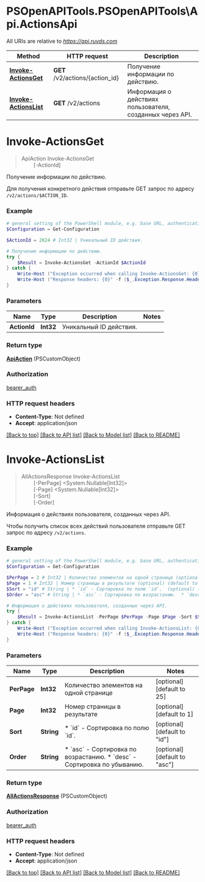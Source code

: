 # PSOpenAPITools.PSOpenAPITools\Api.ActionsApi

All URIs are relative to *https://api.ruvds.com*

Method | HTTP request | Description
------------- | ------------- | -------------
[**Invoke-ActionsGet**](ActionsApi.md#Invoke-ActionsGet) | **GET** /v2/actions/{action_id} | Получение информации по действию.
[**Invoke-ActionsList**](ActionsApi.md#Invoke-ActionsList) | **GET** /v2/actions | Информация о действиях пользователя, созданных через API.


<a id="Invoke-ActionsGet"></a>
# **Invoke-ActionsGet**
> ApiAction Invoke-ActionsGet<br>
> &nbsp;&nbsp;&nbsp;&nbsp;&nbsp;&nbsp;&nbsp;&nbsp;[-ActionId] <Int32><br>

Получение информации по действию.

Для получения конкретного действия отправьте GET запрос по адресу `/v2/actions/$ACTION_ID`.

### Example
```powershell
# general setting of the PowerShell module, e.g. base URL, authentication, etc
$Configuration = Get-Configuration

$ActionId = 2024 # Int32 | Уникальный ID действия.

# Получение информации по действию.
try {
    $Result = Invoke-ActionsGet -ActionId $ActionId
} catch {
    Write-Host ("Exception occurred when calling Invoke-ActionsGet: {0}" -f ($_.ErrorDetails | ConvertFrom-Json))
    Write-Host ("Response headers: {0}" -f ($_.Exception.Response.Headers | ConvertTo-Json))
}
```

### Parameters

Name | Type | Description  | Notes
------------- | ------------- | ------------- | -------------
 **ActionId** | **Int32**| Уникальный ID действия. | 

### Return type

[**ApiAction**](ApiAction.md) (PSCustomObject)

### Authorization

[bearer_auth](../README.md#bearer_auth)

### HTTP request headers

 - **Content-Type**: Not defined
 - **Accept**: application/json

[[Back to top]](#) [[Back to API list]](../README.md#documentation-for-api-endpoints) [[Back to Model list]](../README.md#documentation-for-models) [[Back to README]](../README.md)

<a id="Invoke-ActionsList"></a>
# **Invoke-ActionsList**
> AllActionsResponse Invoke-ActionsList<br>
> &nbsp;&nbsp;&nbsp;&nbsp;&nbsp;&nbsp;&nbsp;&nbsp;[-PerPage] <System.Nullable[Int32]><br>
> &nbsp;&nbsp;&nbsp;&nbsp;&nbsp;&nbsp;&nbsp;&nbsp;[-Page] <System.Nullable[Int32]><br>
> &nbsp;&nbsp;&nbsp;&nbsp;&nbsp;&nbsp;&nbsp;&nbsp;[-Sort] <String><br>
> &nbsp;&nbsp;&nbsp;&nbsp;&nbsp;&nbsp;&nbsp;&nbsp;[-Order] <String><br>

Информация о действиях пользователя, созданных через API.

Чтобы получить список всех действий пользователя отправьте GET запрос по адресу `/v2/actions`. 

### Example
```powershell
# general setting of the PowerShell module, e.g. base URL, authentication, etc
$Configuration = Get-Configuration

$PerPage = 2 # Int32 | Количество элементов на одной странице (optional) (default to 25)
$Page = 1 # Int32 | Номер страницы в результате (optional) (default to 1)
$Sort = "id" # String | * `id` - Сортировка по полю `id`.  (optional) (default to "id")
$Order = "asc" # String | * `asc` - Сортировка по возрастанию.  * `desc` - Сортировка по убыванию.  (optional) (default to "asc")

# Информация о действиях пользователя, созданных через API.
try {
    $Result = Invoke-ActionsList -PerPage $PerPage -Page $Page -Sort $Sort -Order $Order
} catch {
    Write-Host ("Exception occurred when calling Invoke-ActionsList: {0}" -f ($_.ErrorDetails | ConvertFrom-Json))
    Write-Host ("Response headers: {0}" -f ($_.Exception.Response.Headers | ConvertTo-Json))
}
```

### Parameters

Name | Type | Description  | Notes
------------- | ------------- | ------------- | -------------
 **PerPage** | **Int32**| Количество элементов на одной странице | [optional] [default to 25]
 **Page** | **Int32**| Номер страницы в результате | [optional] [default to 1]
 **Sort** | **String**| * &#x60;id&#x60; - Сортировка по полю &#x60;id&#x60;.  | [optional] [default to &quot;id&quot;]
 **Order** | **String**| * &#x60;asc&#x60; - Сортировка по возрастанию.  * &#x60;desc&#x60; - Сортировка по убыванию.  | [optional] [default to &quot;asc&quot;]

### Return type

[**AllActionsResponse**](AllActionsResponse.md) (PSCustomObject)

### Authorization

[bearer_auth](../README.md#bearer_auth)

### HTTP request headers

 - **Content-Type**: Not defined
 - **Accept**: application/json

[[Back to top]](#) [[Back to API list]](../README.md#documentation-for-api-endpoints) [[Back to Model list]](../README.md#documentation-for-models) [[Back to README]](../README.md)

